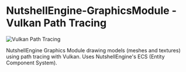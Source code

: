 # NutshellEngine-GraphicsModule - Vulkan Path Tracing
![Vulkan Path Tracing](https://i.imgur.com/G8o1ewD.png)

NutshellEngine Graphics Module drawing models (meshes and textures) using path tracing with Vulkan. Uses NutshellEngine's ECS (Entity Component System).